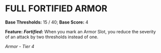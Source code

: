 ﻿# FULL FORTIFIED ARMOR

**Base Thresholds:** 15 / 40; **Base Score:** 4

**Feature:** ***Fortified:*** When you mark an Armor Slot, you reduce the severity of an attack by two thresholds instead of one.

*Armor - Tier 4*
